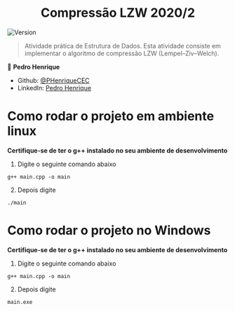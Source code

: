 <h1 align="center">Compressão LZW 2020/2</h1>
<p>
  <img alt="Version" src="https://img.shields.io/badge/version-0.1.0-blue.svg?cacheSeconds=2592000" />
</p>

> Atividade prática de Estrutura de Dados. Esta atividade consiste em implementar o algoritmo de compressão LZW (Lempel–Ziv–Welch).

👤 **Pedro Henrique**

* Github: [@PHenriqueCEC](https://github.com/PHenriqueCEC)
* LinkedIn: [Pedro Henrique](https://www.linkedin.com/in/pedro-henrique-77baa01a9/)

# Como rodar o projeto em ambiente linux

**Certifique-se de ter o g++ instalado no seu ambiente de desenvolvimento**

1. Digite o seguinte comando abaixo
```
g++ main.cpp -o main
```

2. Depois digite  
```
./main
```

# Como rodar o projeto no Windows

**Certifique-se de ter o g++ instalado no seu ambiente de desenvolvimento**

1. Digite o seguinte comando abaixo
```
g++ main.cpp -o main
```

2. Depois digite  
```
main.exe
```


